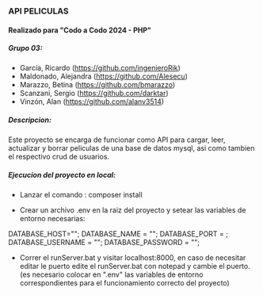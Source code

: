 ### API PELICULAS
#### Realizado para "Codo a Codo 2024 - PHP" 
##### Grupo 03:
- García, Ricardo (https://github.com/ingenieroRik)
- Maldonado, Alejandra (https://github.com/Alesecu)
- Marazzo, Betina (https://github.com/bmarazzo)
- Scanzani, Sergio (https://github.com/darktar)
- Vinzón, Alan (https://github.com/alanv3514)

##### Descripcion:
Este proyecto se encarga de funcionar como API para cargar, leer, actualizar y borrar peliculas de una base de datos mysql, asi como tambien el respectivo crud de usuarios.

##### Ejecucion del proyecto en local:
 * Lanzar el comando :
    composer install

 * Crear un archivo .env en la raiz del proyecto y setear las variables de entorno necesarias:

DATABASE_HOST="";
DATABASE_NAME = "";
DATABASE_PORT = ;
DATABASE_USERNAME = "";
DATABASE_PASSWORD = "";

 * Correr el runServer.bat y visitar localhost:8000, en caso de necesitar editar le puerto edite el runServer.bat con notepad y cambie el puerto.
(es necesario colocar en ".env" las variables de entorno correspondientes para el funcionamiento correcto del proyecto)

